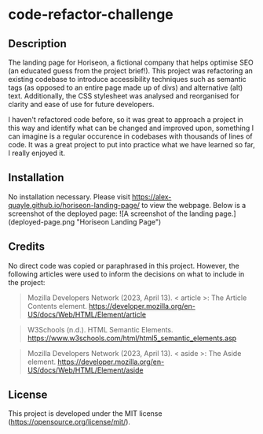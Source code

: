 # code-refactor-challenge

## Description

The landing page for Horiseon, a fictional company that helps optimise SEO (an educated guess from the project brief!). This project was refactoring an existing codebase to introduce accessibility techniques such as semantic tags (as opposed to an entire page made up of divs) and alternative (alt) text. Additionally, the CSS stylesheet was analysed and reorganised for clarity and ease of use for future developers.

I haven't refactored code before, so it was great to approach a project in this way and identify what can be changed and improved upon, something I can imagine is a regular occurence in codebases with thousands of lines of code. It was a great project to put into practice what we have learned so far, I really enjoyed it.

## Installation

No installation necessary. Please visit https://alex-quayle.github.io/horiseon-landing-page/ to view the webpage. Below is a screenshot of the deployed page:
![A screenshot of the landing page.] (deployed-page.png "Horiseon Landing Page")

## Credits

No direct code was copied or paraphrased in this project. However, the following articles were used to inform the decisions on what to include in the project:

> Mozilla Developers Network (2023, April 13). < article >: The Article Contents element. https://developer.mozilla.org/en-US/docs/Web/HTML/Element/article

> W3Schools (n.d.). HTML Semantic Elements. https://www.w3schools.com/html/html5_semantic_elements.asp

> Mozilla Developers Network (2023, April 13). < aside >: The Aside element. https://developer.mozilla.org/en-US/docs/Web/HTML/Element/aside


## License

This project is developed under the MIT license (https://opensource.org/license/mit/).


